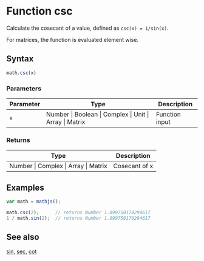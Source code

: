 # Function csc

Calculate the cosecant of a value, defined as `csc(x) = 1/sin(x)`.

For matrices, the function is evaluated element wise.


## Syntax

```js
math.csc(x)
```

### Parameters

Parameter | Type | Description
--------- | ---- | -----------
`x` | Number &#124; Boolean &#124; Complex &#124; Unit &#124; Array &#124; Matrix | Function input

### Returns

Type | Description
---- | -----------
Number &#124; Complex &#124; Array &#124; Matrix | Cosecant of x


## Examples

```js
var math = mathjs();

math.csc(2);      // returns Number 1.099750170294617
1 / math.sin(2);  // returns Number 1.099750170294617
```


## See also

[sin](sin.md),
[sec](sec.md),
[cot](cot.md)


<!-- Note: This file is automatically generated from source code comments. Changes made in this file will be overridden. -->
